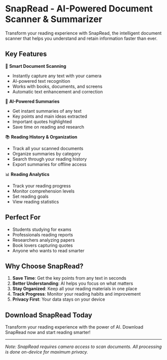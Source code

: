 # SnapRead - AI-Powered Document Scanner & Summarizer

Transform your reading experience with SnapRead, the intelligent document scanner that helps you understand and retain information faster than ever.

## Key Features

📱 **Smart Document Scanning**
- Instantly capture any text with your camera
- AI-powered text recognition
- Works with books, documents, and screens
- Automatic text enhancement and correction

🤖 **AI-Powered Summaries**
- Get instant summaries of any text
- Key points and main ideas extracted
- Important quotes highlighted
- Save time on reading and research

📚 **Reading History & Organization**
- Track all your scanned documents
- Organize summaries by category
- Search through your reading history
- Export summaries for offline access

📊 **Reading Analytics**
- Track your reading progress
- Monitor comprehension levels
- Set reading goals
- View reading statistics

## Perfect For

- Students studying for exams
- Professionals reading reports
- Researchers analyzing papers
- Book lovers capturing quotes
- Anyone who wants to read smarter

## Why Choose SnapRead?

1. **Save Time**: Get the key points from any text in seconds
2. **Better Understanding**: AI helps you focus on what matters
3. **Stay Organized**: Keep all your reading materials in one place
4. **Track Progress**: Monitor your reading habits and improvement
5. **Privacy First**: Your data stays on your device

## Download SnapRead Today

Transform your reading experience with the power of AI. Download SnapRead now and start reading smarter!

---

*Note: SnapRead requires camera access to scan documents. All processing is done on-device for maximum privacy.* 